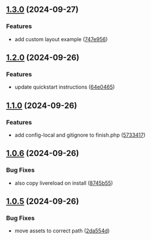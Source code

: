 ## [1.3.0](https://github.com/baumrock/site-rockfrontend/compare/v1.2.0...v1.3.0) (2024-09-27)


### Features

* add custom layout example ([747e956](https://github.com/baumrock/site-rockfrontend/commit/747e95602546d8dcadb33ba58354b7b967002f66))

## [1.2.0](https://github.com/baumrock/site-rockfrontend/compare/v1.1.0...v1.2.0) (2024-09-26)


### Features

* update quickstart instructions ([64e0465](https://github.com/baumrock/site-rockfrontend/commit/64e046583c9977a73a6aa411de9256471da4540d))

## [1.1.0](https://github.com/baumrock/site-rockfrontend/compare/v1.0.6...v1.1.0) (2024-09-26)


### Features

* add config-local and gitignore to finish.php ([5733417](https://github.com/baumrock/site-rockfrontend/commit/5733417e27b8353f93bbaeadde5f5deb9712b9a7))

## [1.0.6](https://github.com/baumrock/site-rockfrontend/compare/v1.0.5...v1.0.6) (2024-09-26)


### Bug Fixes

* also copy livereload on install ([8745b55](https://github.com/baumrock/site-rockfrontend/commit/8745b55c2c2b39fe317723203ff5592b5c9527c4))

## [1.0.5](https://github.com/baumrock/site-rockfrontend/compare/v1.0.4...v1.0.5) (2024-09-26)


### Bug Fixes

* move assets to correct path ([2da554d](https://github.com/baumrock/site-rockfrontend/commit/2da554decee1fc5127670d149bb24ef2237aef93))

